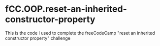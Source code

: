 # fCC.OOP.reset-an-inherited-constructor-property
This is the code I used to complete the freeCodeCamp "reset an inherited constructor property" challenge
